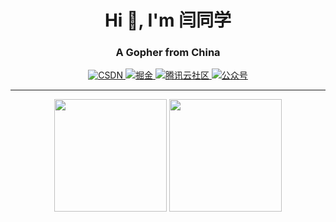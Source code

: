 <!-- 标题和简介 -->

<h1 align="center">Hi 👋, I'm 闫同学</h1>
<h3 align="center">A Gopher from China</h3>

<!-- 社交徽章 -->

<p align="center">
  <a href="https://ibarryyan.blog.csdn.net/">
    <img alt="CSDN" src="https://img.shields.io/badge/CSDN-0077B5?logoColor=white&style=for-the-badge">
  </a>
  <a href="https://juejin.cn/user/990022531286247">
    <img alt="掘金" src="https://img.shields.io/badge/稀土掘金-12100E?logoColor=white&style=for-the-badge">
  </a>
  <a href="https://cloud.tencent.com/developer/user/7215614">
    <img alt="腾讯云社区" src="https://img.shields.io/badge/腾讯云社区-1DA1F2?logoColor=white&style=for-the-badge">
  </a>
  <a href="https://github.com/ibarryyan/golang-tips-100/blob/master/img/wechat.jpg">
    <img alt="公众号" src="https://img.shields.io/badge/WeChat-0077B5?logoColor=white&style=for-the-badge">
  </a>
</p>

---
<!-- GitHub统计卡片 -->

<div align="center">
  <img height="180em" src="https://github-readme-stats.vercel.app/api?username=ibarryyan&show_icons=true&theme=radical&count_private=true"/>
  <img height="180em" src="https://github-readme-stats.vercel.app/api/top-langs/?username=ibarryyan&layout=compact&theme=radical"/>
</div>
